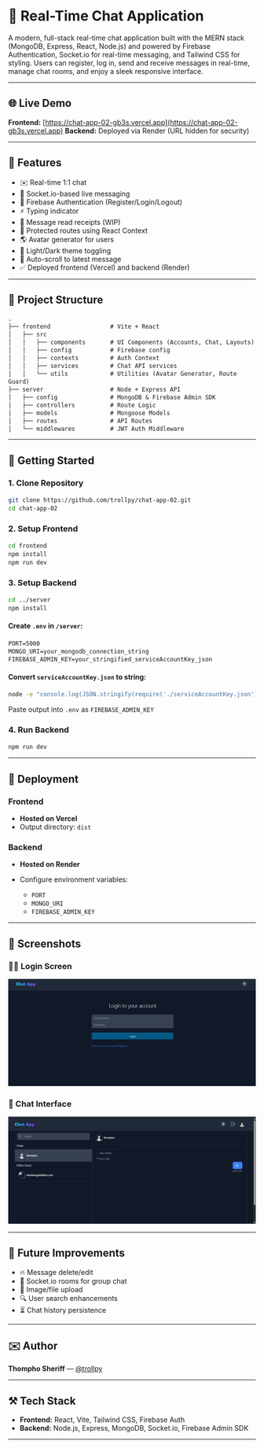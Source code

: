 # 💬 Real-Time Chat Application

A modern, full-stack real-time chat application built with the MERN stack (MongoDB, Express, React, Node.js) and powered by Firebase Authentication, Socket.io for real-time messaging, and Tailwind CSS for styling. Users can register, log in, send and receive messages in real-time, manage chat rooms, and enjoy a sleek responsive interface.

---

## 🌐 Live Demo

**Frontend:** [https://chat-app-02-gb3s.vercel.app](https://chat-app-02-gb3s.vercel.app)
**Backend:** Deployed via Render (URL hidden for security)

---

## 👀 Features

* ✉️ Real-time 1:1 chat
* 📡 Socket.io-based live messaging
* 🚀 Firebase Authentication (Register/Login/Logout)
* ⚡ Typing indicator
* 💬 Message read receipts (WIP)
* 🔐 Protected routes using React Context
* 🌎 Avatar generator for users
* 🌟 Light/Dark theme toggling
* 🔄 Auto-scroll to latest message
* ✅ Deployed frontend (Vercel) and backend (Render)

---

## 📁 Project Structure

```
.
├── frontend                 # Vite + React
│   ├── src
│   │   ├── components       # UI Components (Accounts, Chat, Layouts)
│   │   ├── config           # Firebase config
│   │   ├── contexts         # Auth Context
│   │   ├── services         # Chat API services
│   │   └── utils            # Utilities (Avatar Generator, Route Guard)
├── server                   # Node + Express API
│   ├── config               # MongoDB & Firebase Admin SDK
│   ├── controllers          # Route Logic
│   ├── models               # Mongoose Models
│   ├── routes               # API Routes
│   └── middlewares          # JWT Auth Middleware
```

---

## 🚀 Getting Started

### 1. Clone Repository

```bash
git clone https://github.com/trollpy/chat-app-02.git
cd chat-app-02
```

### 2. Setup Frontend

```bash
cd frontend
npm install
npm run dev
```

### 3. Setup Backend

```bash
cd ../server
npm install
```

#### Create `.env` in `/server`:

```env
PORT=5000
MONGO_URI=your_mongodb_connection_string
FIREBASE_ADMIN_KEY=your_stringified_serviceAccountKey_json
```

#### Convert `serviceAccountKey.json` to string:

```bash
node -e "console.log(JSON.stringify(require('./serviceAccountKey.json')));"
```

Paste output into `.env` as `FIREBASE_ADMIN_KEY`

### 4. Run Backend

```bash
npm run dev
```

---

## 🚩 Deployment

### Frontend

* **Hosted on Vercel**
* Output directory: `dist`

### Backend

* **Hosted on Render**
* Configure environment variables:

  * `PORT`
  * `MONGO_URI`
  * `FIREBASE_ADMIN_KEY`

---

## 🎨 Screenshots

### 🧑‍💻 Login Screen
![Login Screen](./frontend/public/screenshots/login.png)

### 💬 Chat Interface
![Chat UI](./frontend/public/screenshots/chat-ui.png)


---

## 🚜 Future Improvements

* 🔥 Message delete/edit
* 🧳 Socket.io rooms for group chat
* 📃 Image/file upload
* 🔍 User search enhancements
* ⏳ Chat history persistence

---

## ✉️ Author

**Thompho Sheriff** — [@trollpy](https://github.com/trollpy)

---

## ⚒️ Tech Stack

* **Frontend:** React, Vite, Tailwind CSS, Firebase Auth
* **Backend:** Node.js, Express, MongoDB, Socket.io, Firebase Admin SDK

---


